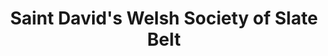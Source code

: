 ---
layout: repo
title: "Saint David's Welsh Society of Slate Belt"
id: 14686
permalink: repos/14686/
---